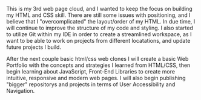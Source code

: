This is my 3rd web page cloud, and I wanted to keep the focus on building my HTML and CSS skill. There are still some issues with positioning, and I believe that I "overcomplicated" the layout/order of my HTML. 
In due time, I will continue to improve the structure of my code and styling. I also started to utilize Git within my IDE in order to create a streamlined workspace, as I want to be able to work on projects from different locatations, and update future projects I build.

After the next couple basic html/css web clones I will create a basic Web Portfolio with the concepts and strategies I learned from HTML/CSS, then begin learning about JavaScript, Front-End Libraries to create more intuitive, responsive and modern web pages.
I will also begin publishing "bigger" repositorys and projects in terms of User Accessibility and Navigation. 
